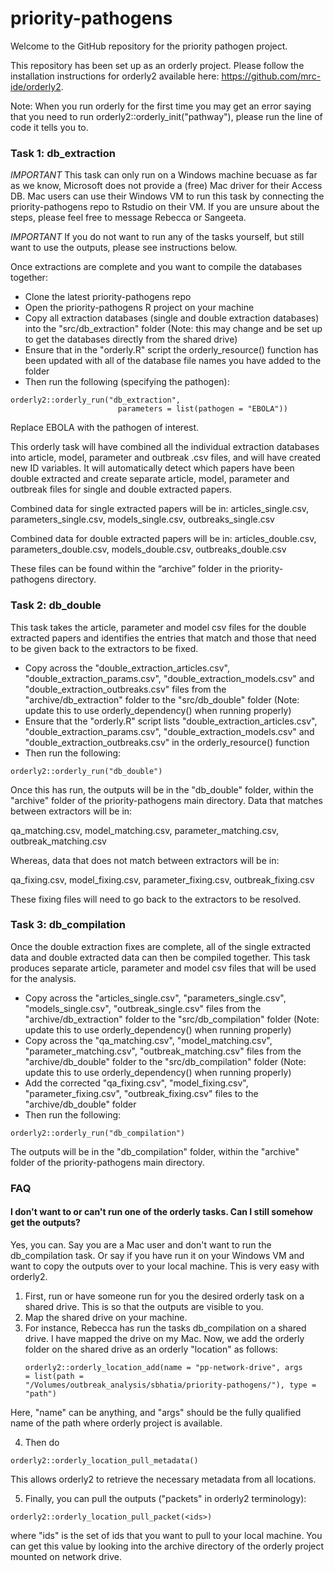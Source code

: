 # priority-pathogens
Welcome to the GitHub repository for the priority pathogen project.

This repository has been set up as an orderly project. Please follow the 
installation instructions for orderly2 available here: 
https://github.com/mrc-ide/orderly2.

Note: When you run orderly for the first time you may get an error saying that
you need to run orderly2::orderly_init("pathway"), please run the line of code 
it tells you to.

### Task 1: db_extraction

*IMPORTANT* This task can only run on a Windows machine becuase as far
as we know, Microsoft does not provide a (free) Mac driver for their
Access DB. Mac users can use their Windows VM to run this task by
connecting the priority-pathogens repo to Rstudio on their VM. If you
are unsure about the steps, please feel free to message Rebecca or
Sangeeta. 

*IMPORTANT* If you do not want to run any of the tasks yourself, but
still want to use the outputs, please see instructions below. 

Once extractions are complete and you want to compile the databases together:
* Clone the latest priority-pathogens repo
* Open the priority-pathogens R project on your machine
* Copy all extraction databases (single and double extraction databases) into 
the "src/db_extraction" folder (Note: this may change and be set up to get the
databases directly from the shared drive)
* Ensure that in the "orderly.R" script the orderly_resource() function has been
updated with all of the database file names you have added to the folder
* Then run the following (specifying the pathogen):

```
orderly2::orderly_run("db_extraction",
                        parameters = list(pathogen = "EBOLA"))
```
Replace EBOLA with the pathogen of interest.

This orderly task will have combined all the individual extraction databases into 
article, model, parameter and outbreak .csv files, and will have created new ID 
variables. It will automatically detect which papers have been double extracted 
and create separate article, model, parameter and outbreak files for single and
double extracted papers.

Combined data for single extracted papers will be in:
articles_single.csv, parameters_single.csv, models_single.csv, outbreaks_single.csv

Combined data for double extracted papers will be in:
articles_double.csv, parameters_double.csv, models_double.csv, outbreaks_double.csv

These files can be found within the “archive” folder in the priority-pathogens
directory.

### Task 2: db_double

This task takes the article, parameter and model csv files for the double
extracted papers and identifies the entries that match and those that need to
be given back to the extractors to be fixed.

* Copy across the "double_extraction_articles.csv",
"double_extraction_params.csv", "double_extraction_models.csv" and 
"double_extraction_outbreaks.csv" files from the "archive/db_extraction" folder to the
"src/db_double" folder (Note: update this to use orderly_dependency() when running properly)
* Ensure that the "orderly.R" script lists "double_extraction_articles.csv",
"double_extraction_params.csv", "double_extraction_models.csv" and 
"double_extraction_outbreaks.csv" in the orderly_resource() function
* Then run the following:

```
orderly2::orderly_run("db_double")
```

Once this has run, the outputs will be in the "db_double" folder, within the
"archive" folder of the priority-pathogens main directory. Data that matches
between extractors will be in:

qa_matching.csv, model_matching.csv, parameter_matching.csv, outbreak_matching.csv

Whereas, data that does not match between extractors will be in:

qa_fixing.csv, model_fixing.csv, parameter_fixing.csv, outbreak_fixing.csv

These fixing files will need to go back to the extractors to be resolved.

### Task 3: db_compilation

Once the double extraction fixes are complete, all of the single extracted data
and double extracted data can then be compiled together. This task produces
separate article, parameter and model csv files that will be used for the analysis.

* Copy across the "articles_single.csv", "parameters_single.csv", "models_single.csv",
"outbreak_single.csv" files from the "archive/db_extraction" folder to the
"src/db_compilation" folder (Note: update this to use orderly_dependency() when running properly)
* Copy across the "qa_matching.csv", "model_matching.csv", "parameter_matching.csv",
"outbreak_matching.csv" files from the "archive/db_double" folder to the
"src/db_compilation" folder (Note: update this to use orderly_dependency() when running properly)
* Add the corrected "qa_fixing.csv", "model_fixing.csv", "parameter_fixing.csv",
"outbreak_fixing.csv" files to the "archive/db_double" folder
* Then run the following:

```
orderly2::orderly_run("db_compilation")
```

The outputs will be in the "db_compilation" folder, within the "archive" folder
of the priority-pathogens main directory.

### FAQ

#### I don't want to or can't run one of the orderly tasks. Can I still somehow get the outputs?
Yes, you can. Say you are a Mac user and don't want to run the
db_compilation task. Or say if you have run it on your Windows VM and
want to copy the outputs over to your local machine. This is very easy
with orderly2.
1. First, run or have someone run for you the desired orderly task on
   a shared drive. This is so that the outputs are visible to you. 
2. Map the shared drive on your machine.
3. For instance, Rebecca has run the tasks db_compilation on a shared
   drive. I have mapped the drive on my Mac. Now, we add the orderly
   folder on the shared drive as an orderly "location" as follows:
   ``` 
   orderly2::orderly_location_add(name = "pp-network-drive", args
   = list(path =
   "/Volumes/outbreak_analysis/sbhatia/priority-pathogens/"), type =
   "path")
   ```
Here, "name" can be anything, and "args" should be the fully
   qualified name of the path where orderly project is available.
   
4. Then do
```
orderly2::orderly_location_pull_metadata()
```

This allows orderly2 to retrieve the necessary metadata from all
locations.

5. Finally, you can pull the outputs ("packets" in orderly2 terminology):
   
```
orderly2::orderly_location_pull_packet(<ids>)
```
where "ids" is the set of ids that you want to pull to your local
   machine. You can get this value by looking into the archive
   directory of the orderly project mounted on network drive.
   
   
   
   
